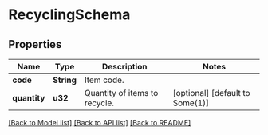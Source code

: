 # RecyclingSchema

## Properties
Name | Type | Description | Notes
------------ | ------------- | ------------- | -------------
**code** | **String** | Item code. | 
**quantity** | **u32** | Quantity of items to recycle. | [optional] [default to Some(1)]

[[Back to Model list]](../README.md#documentation-for-models) [[Back to API list]](../README.md#documentation-for-api-endpoints) [[Back to README]](../README.md)



